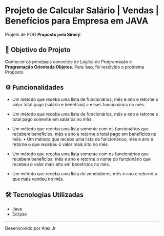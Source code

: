 <h1>Projeto de Calcular Salário | Vendas | Benefícios para Empresa em JAVA</h1>
<p> Projeto de POO <strong>Proposto pela Sinerji</strong na candidatura de uma vaga de estágio para Desenvolvedor Java<br>

<h2>🎯 Objetivo do Projeto</h2>
<p>Conhecer os principais conceitos de Logíca de Programação e <strong>Programação Orientada Objetos</strong>.
Para isso, foi resolvido o problema Proposto</p>

<h2>⚙️ Funcionalidades </h2>

- Um método que receba uma lista de funcionários, mês e ano e retorne o valor total pago (salário e benefício) a esses funcionários no mês.

- Um método que receba uma lista de funcionários, mês e ano e retorne o total pago somente em salários no mês.

- Um método que receba uma lista somente com os funcionários que recebem benefícios, mês e ano e retorne o total pago em benefícios no mês.
• Um método que receba uma lista de funcionários, mês e ano e retorne o que recebeu o valor mais alto no mês.

- Um método que receba uma lista somente com os funcionários que recebem benefícios, mês e ano e retorne o nome do funcionário que recebeu o valor mais alto em benefícios no mês.

- Um método que receba uma lista de vendedores, mês e ano e retorne o que mais vendeu no mês.

<h2>🛠 Tecnologias Utilizadas</h2>

<ul>
    <li>Java</li>
    <li>Eclipse</li>
</ul>

------------

Desenvolvido por Alex Jr.
